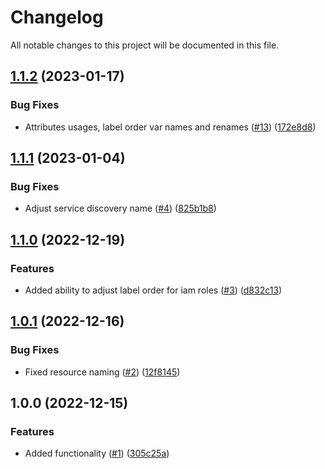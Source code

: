 # Changelog

All notable changes to this project will be documented in this file.

## [1.1.2](https://github.com/justtrackio/terraform-aws-kvstore/compare/v1.1.1...v1.1.2) (2023-01-17)


### Bug Fixes

* Attributes usages, label order var names and renames ([#13](https://github.com/justtrackio/terraform-aws-kvstore/issues/13)) ([172e8d8](https://github.com/justtrackio/terraform-aws-kvstore/commit/172e8d8165c228d39785291cc00b0465e237f3e8))

## [1.1.1](https://github.com/justtrackio/terraform-aws-kvstore/compare/v1.1.0...v1.1.1) (2023-01-04)


### Bug Fixes

* Adjust service discovery name ([#4](https://github.com/justtrackio/terraform-aws-kvstore/issues/4)) ([825b1b8](https://github.com/justtrackio/terraform-aws-kvstore/commit/825b1b8a1edb5e38067715023bf9a99eea6e24e3))

## [1.1.0](https://github.com/justtrackio/terraform-aws-kvstore/compare/v1.0.1...v1.1.0) (2022-12-19)


### Features

* Added ability to adjust label order for iam roles ([#3](https://github.com/justtrackio/terraform-aws-kvstore/issues/3)) ([d832c13](https://github.com/justtrackio/terraform-aws-kvstore/commit/d832c133105f8cbcd4a131fcde168d05638a547c))

## [1.0.1](https://github.com/justtrackio/terraform-aws-kvstore/compare/v1.0.0...v1.0.1) (2022-12-16)


### Bug Fixes

* Fixed resource naming ([#2](https://github.com/justtrackio/terraform-aws-kvstore/issues/2)) ([12f8145](https://github.com/justtrackio/terraform-aws-kvstore/commit/12f81456f66a5a09cb332cde8e68128908b5174b))

## 1.0.0 (2022-12-15)


### Features

* Added functionality ([#1](https://github.com/justtrackio/terraform-aws-kvstore/issues/1)) ([305c25a](https://github.com/justtrackio/terraform-aws-kvstore/commit/305c25a0f03143c86abb3775693c51a0b001d2c6))
